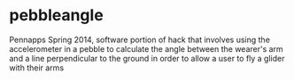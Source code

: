 pebbleangle
===========

Pennapps Spring 2014, software portion of hack that involves using the accelerometer in a pebble to calculate the angle between the wearer's arm and a line perpendicular to the ground in order to allow a user to fly a glider with their arms 

